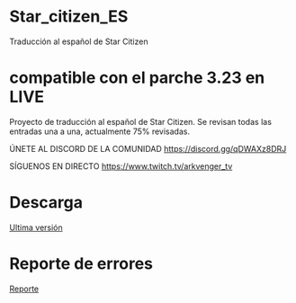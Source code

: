 # Star_citizen_ES
Traducción al español de Star Citizen
# compatible con el parche 3.23 en LIVE
Proyecto de traducción al español de Star Citizen. 
Se revisan todas las entradas una a una, actualmente 75% revisadas.

ÚNETE AL DISCORD DE LA COMUNIDAD 
https://discord.gg/qDWAXz8DRJ

SÍGUENOS EN DIRECTO 
https://www.twitch.tv/arkvenger_tv

# Descarga
[Ultima versión ](https://github.com/Thord82/Star_citizen_ES/releases)

# Reporte de errores
[Reporte ](https://github.com/Thord82/Star_citizen_ES/issues)
